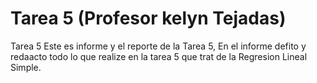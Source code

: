 # Tarea 5 (Profesor kelyn Tejadas)
 Tarea 5
Este es informe y el reporte de la Tarea 5,
En el informe defito y redaacto todo lo 
que realize en la tarea 5 que trat de la
Regresion Lineal Simple.
